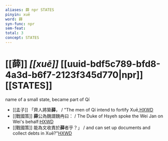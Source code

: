 ```yaml
---
aliases: 薛 npr STATES
pinyin: xuē
word: 薛
syn-func: npr
sem-feat: 
total: 3
concept: STATES 
---
```

# [[薛]] *[[xuē]]*  [[uuid-bdf5c789-bfd8-4a3d-b6f7-2123f345d770|npr]] [[STATES]]
name of a small state, became part of Qí
 - [[孟子]] 「齊人將築**薛**， / "The men of Qí intend to fortify Xuē,[HXWD](https://hxwd.org/textview.html?location=KR1h0001_tls_002-62a.3)
 - [[戰國策]] **薛**公為魏謂魏冉曰： / The Duke of Hsyeh spoke the Wei Jan on Wei's behalf:[HXWD](https://hxwd.org/textview.html?location=KR2e0003_tls_075-1a.3)
 - [[戰國策]] 能為文收責於**薛**者乎？」 / and can set up documents and collect debts in Xuē?"[HXWD](https://hxwd.org/textview.html?location=KR2e0003_tls_148-3a.5)